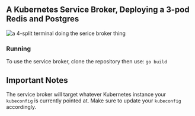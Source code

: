 ## A Kubernetes Service Broker, Deploying a 3-pod Redis and Postgres

![a 4-split terminal doing the serice broker thing](image.png)


### Running

To use the service broker, clone the repository then use:
`go build` 


## Important Notes

The service broker will target whatever Kubernetes instance your `kubeconfig` is currently pointed at. Make sure to update your `kubeconfig` accordingly.
